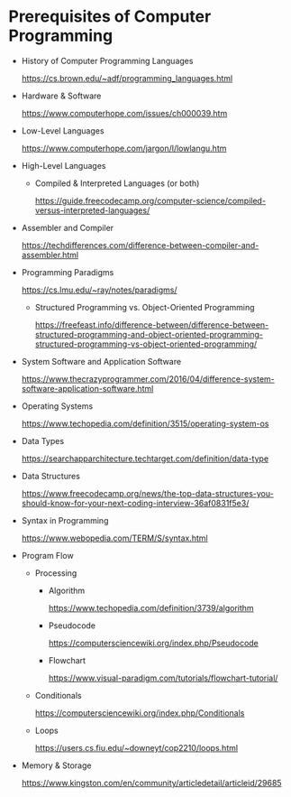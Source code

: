 # Prerequisites of Computer Programming
- History of Computer Programming Languages

	<https://cs.brown.edu/~adf/programming_languages.html>


- Hardware & Software

	<https://www.computerhope.com/issues/ch000039.htm>


- Low-Level Languages

	<https://www.computerhope.com/jargon/l/lowlangu.htm>	


- High-Level Languages  
	- Compiled & Interpreted Languages (or both)

		<https://guide.freecodecamp.org/computer-science/compiled-versus-interpreted-languages/>


- Assembler and Compiler

	<https://techdifferences.com/difference-between-compiler-and-assembler.html>


- Programming Paradigms
	
	<https://cs.lmu.edu/~ray/notes/paradigms/>


	- Structured Programming vs. Object-Oriented Programming
	
		<https://freefeast.info/difference-between/difference-between-structured-programming-and-object-oriented-programming-structured-programming-vs-object-oriented-programming/>


- System Software and Application Software

	<https://www.thecrazyprogrammer.com/2016/04/difference-system-software-application-software.html>


- Operating Systems

	<https://www.techopedia.com/definition/3515/operating-system-os>


- Data Types  
	
	<https://searchapparchitecture.techtarget.com/definition/data-type>


- Data Structures

	<https://www.freecodecamp.org/news/the-top-data-structures-you-should-know-for-your-next-coding-interview-36af0831f5e3/>


- Syntax in Programming

	<https://www.webopedia.com/TERM/S/syntax.html>


- Program Flow
	- Processing  	
		- Algorithm
		
			<https://www.techopedia.com/definition/3739/algorithm>
			
			
		- Pseudocode

			<https://computersciencewiki.org/index.php/Pseudocode>

	
		- Flowchart

			<https://www.visual-paradigm.com/tutorials/flowchart-tutorial/>
	
	
	- Conditionals
	
		<https://computersciencewiki.org/index.php/Conditionals>


	- Loops

		<https://users.cs.fiu.edu/~downeyt/cop2210/loops.html>


- Memory & Storage

	<https://www.kingston.com/en/community/articledetail/articleid/29685>
